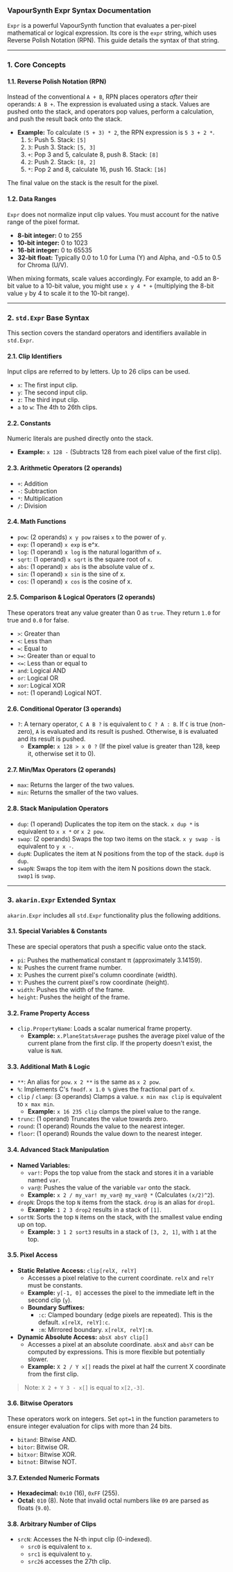 ### VapourSynth Expr Syntax Documentation

`Expr` is a powerful VapourSynth function that evaluates a per-pixel mathematical or logical expression. Its core is the `expr` string, which uses Reverse Polish Notation (RPN). This guide details the syntax of that string.

---

### **1. Core Concepts**

#### **1.1. Reverse Polish Notation (RPN)**

Instead of the conventional `A + B`, RPN places operators _after_ their operands: `A B +`. The expression is evaluated using a stack. Values are pushed onto the stack, and operators pop values, perform a calculation, and push the result back onto the stack.

- **Example:** To calculate `(5 + 3) * 2`, the RPN expression is `5 3 + 2 *`.
  1.  `5`: Push 5. Stack: `[5]`
  2.  `3`: Push 3. Stack: `[5, 3]`
  3.  `+`: Pop 3 and 5, calculate 8, push 8. Stack: `[8]`
  4.  `2`: Push 2. Stack: `[8, 2]`
  5.  `*`: Pop 2 and 8, calculate 16, push 16. Stack: `[16]`

The final value on the stack is the result for the pixel.

#### **1.2. Data Ranges**

`Expr` does not normalize input clip values. You must account for the native range of the pixel format.

- **8-bit integer:** 0 to 255
- **10-bit integer:** 0 to 1023
- **16-bit integer:** 0 to 65535
- **32-bit float:** Typically 0.0 to 1.0 for Luma (Y) and Alpha, and -0.5 to 0.5 for Chroma (U/V).

When mixing formats, scale values accordingly. For example, to add an 8-bit value to a 10-bit value, you might use `x y 4 * +` (multiplying the 8-bit value `y` by 4 to scale it to the 10-bit range).

---

### **2. `std.Expr` Base Syntax**

This section covers the standard operators and identifiers available in `std.Expr`.

#### **2.1. Clip Identifiers**

Input clips are referred to by letters. Up to 26 clips can be used.

- `x`: The first input clip.
- `y`: The second input clip.
- `z`: The third input clip.
- `a` to `w`: The 4th to 26th clips.

#### **2.2. Constants**

Numeric literals are pushed directly onto the stack.

- **Example:** `x 128 -` (Subtracts 128 from each pixel value of the first clip).

#### **2.3. Arithmetic Operators (2 operands)**

- `+`: Addition
- `-`: Subtraction
- `*`: Multiplication
- `/`: Division

#### **2.4. Math Functions**

- `pow`: (2 operands) `x y pow` raises `x` to the power of `y`.
- `exp`: (1 operand) `x exp` is e^x.
- `log`: (1 operand) `x log` is the natural logarithm of `x`.
- `sqrt`: (1 operand) `x sqrt` is the square root of `x`.
- `abs`: (1 operand) `x abs` is the absolute value of `x`.
- `sin`: (1 operand) `x sin` is the sine of x.
- `cos`: (1 operand) `x cos` is the cosine of x.

#### **2.5. Comparison & Logical Operators (2 operands)**

These operators treat any value greater than 0 as `true`. They return `1.0` for true and `0.0` for false.

- `>`: Greater than
- `<`: Less than
- `=`: Equal to
- `>=`: Greater than or equal to
- `<=`: Less than or equal to
- `and`: Logical AND
- `or`: Logical OR
- `xor`: Logical XOR
- `not`: (1 operand) Logical NOT.

#### **2.6. Conditional Operator (3 operands)**

- `?`: A ternary operator, `C A B ?` is equivalent to `C ? A : B`. If `C` is true (non-zero), `A` is evaluated and its result is pushed. Otherwise, `B` is evaluated and its result is pushed.
  - **Example:** `x 128 > x 0 ?` (If the pixel value is greater than 128, keep it, otherwise set it to 0).

#### **2.7. Min/Max Operators (2 operands)**

- `max`: Returns the larger of the two values.
- `min`: Returns the smaller of the two values.

#### **2.8. Stack Manipulation Operators**

- `dup`: (1 operand) Duplicates the top item on the stack. `x dup *` is equivalent to `x x *` or `x 2 pow`.
- `swap`: (2 operands) Swaps the top two items on the stack. `x y swap -` is equivalent to `y x -`.
- `dupN`: Duplicates the item at N positions from the top of the stack. `dup0` is `dup`.
- `swapN`: Swaps the top item with the item N positions down the stack. `swap1` is `swap`.

---

### **3. `akarin.Expr` Extended Syntax**

`akarin.Expr` includes all `std.Expr` functionality plus the following additions.

#### **3.1. Special Variables & Constants**

These are special operators that push a specific value onto the stack.

- `pi`: Pushes the mathematical constant π (approximately 3.14159).
- `N`: Pushes the current frame number.
- `X`: Pushes the current pixel's column coordinate (width).
- `Y`: Pushes the current pixel's row coordinate (height).
- `width`: Pushes the width of the frame.
- `height`: Pushes the height of the frame.

#### **3.2. Frame Property Access**

- `clip.PropertyName`: Loads a scalar numerical frame property.
  - **Example:** `x.PlaneStatsAverage` pushes the average pixel value of the current plane from the first clip. If the property doesn't exist, the value is `NaN`.

#### **3.3. Additional Math & Logic**

- `**`: An alias for `pow`. `x 2 **` is the same as `x 2 pow`.
- `%`: Implements C's `fmodf`. `x 1.0 %` gives the fractional part of `x`.
- `clip` / `clamp`: (3 operands) Clamps a value. `x min max clip` is equivalent to `x max min`.
  - **Example:** `x 16 235 clip` clamps the pixel value to the range.
- `trunc`: (1 operand) Truncates the value towards zero.
- `round`: (1 operand) Rounds the value to the nearest integer.
- `floor`: (1 operand) Rounds the value down to the nearest integer.

#### **3.4. Advanced Stack Manipulation**

- **Named Variables:**
  - `var!`: Pops the top value from the stack and stores it in a variable named `var`.
  - `var@`: Pushes the value of the variable `var` onto the stack.
  - **Example:** `x 2 / my_var! my_var@ my_var@ *` (Calculates `(x/2)^2`).
- `dropN`: Drops the top `N` items from the stack. `drop` is an alias for `drop1`.
  - **Example:** `1 2 3 drop2` results in a stack of `[1]`.
- `sortN`: Sorts the top `N` items on the stack, with the smallest value ending up on top.
  - **Example:** `3 1 2 sort3` results in a stack of `[3, 2, 1]`, with `1` at the top.

#### **3.5. Pixel Access**

- **Static Relative Access:** `clip[relX, relY]`
  - Accesses a pixel relative to the current coordinate. `relX` and `relY` must be constants.
  - **Example:** `y[-1, 0]` accesses the pixel to the immediate left in the second clip (`y`).
  - **Boundary Suffixes:**
    - `:c`: Clamped boundary (edge pixels are repeated). This is the default. `x[relX, relY]:c`.
    - `:m`: Mirrored boundary. `x[relX, relY]:m`.
- **Dynamic Absolute Access:** `absX absY clip[]`
  - Accesses a pixel at an absolute coordinate. `absX` and `absY` can be computed by expressions. This is more flexible but potentially slower.
  - **Example:** `X 2 / Y x[]` reads the pixel at half the current X coordinate from the first clip.

> Note: `X 2 + Y 3 - x[]` is equal to `x[2,-3]`.

#### **3.6. Bitwise Operators**

These operators work on integers. Set `opt=1` in the function parameters to ensure integer evaluation for clips with more than 24 bits.

- `bitand`: Bitwise AND.
- `bitor`: Bitwise OR.
- `bitxor`: Bitwise XOR.
- `bitnot`: Bitwise NOT.

#### **3.7. Extended Numeric Formats**

- **Hexadecimal:** `0x10` (16), `0xFF` (255).
- **Octal:** `010` (8). Note that invalid octal numbers like `09` are parsed as floats (`9.0`).

#### **3.8. Arbitrary Number of Clips**

- `srcN`: Accesses the N-th input clip (0-indexed).
  - `src0` is equivalent to `x`.
  - `src1` is equivalent to `y`.
  - `src26` accesses the 27th clip.
